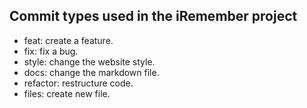 ## Commit types used in the iRemember project
* feat: create a feature.
* fix: fix a bug.
* style: change the website style.
* docs: change the markdown file.
* refactor: restructure code.
* files: create new file.
